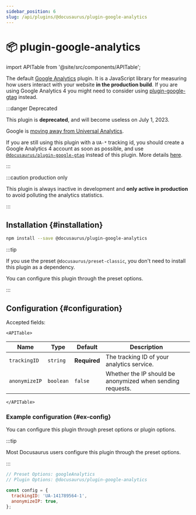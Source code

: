 ```yaml
---
sidebar_position: 6
slug: /api/plugins/@docusaurus/plugin-google-analytics
---
```


# 📦 plugin-google-analytics

import APITable from '@site/src/components/APITable';

The default [Google Analytics](https://developers.google.com/analytics/devguides/collection/analyticsjs/) plugin. It is a JavaScript library for measuring how users interact with your website **in the production build**. If you are using Google Analytics 4 you might need to consider using [plugin-google-gtag](./plugin-google-gtag.md) instead.

:::danger Deprecated

This plugin is **deprecated**, and will become useless on July 1, 2023.

Google is [moving away from Universal Analytics](https://blog.google/products/marketingplatform/analytics/prepare-for-future-with-google-analytics-4/).

If you are still using this plugin with a `UA-*` tracking id, you should create a Google Analytics 4 account as soon as possible, and use [`@docusaurus/plugin-google-gtag`](./plugin-google-gtag.md) instead of this plugin. More details [here](https://github.com/facebook/docusaurus/issues/7221).

:::

:::caution production only

This plugin is always inactive in development and **only active in production** to avoid polluting the analytics statistics.

:::

## Installation {#installation}

```bash npm2yarn
npm install --save @docusaurus/plugin-google-analytics
```

:::tip

If you use the preset `@docusaurus/preset-classic`, you don't need to install this plugin as a dependency.

You can configure this plugin through the preset options.

:::

## Configuration {#configuration}

Accepted fields:

```mdx-code-block
<APITable>
```

| Name | Type | Default | Description |
| --- | --- | --- | --- |
| `trackingID` | `string` | **Required** | The tracking ID of your analytics service. |
| `anonymizeIP` | `boolean` | `false` | Whether the IP should be anonymized when sending requests. |

```mdx-code-block
</APITable>
```

### Example configuration {#ex-config}

You can configure this plugin through preset options or plugin options.

:::tip

Most Docusaurus users configure this plugin through the preset options.

:::

```js config-tabs
// Preset Options: googleAnalytics
// Plugin Options: @docusaurus/plugin-google-analytics

const config = {
  trackingID: 'UA-141789564-1',
  anonymizeIP: true,
};
```
